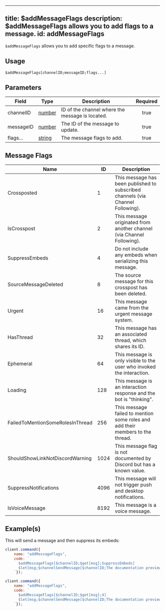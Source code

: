 ---
 title: $addMessageFlags
 description: $addMessageFlags allows you to add flags to a message.
 id: addMessageFlags
 ---
 
 `$addMessageFlags` allows you to add specific flags to a message.
 
 ## Usage
 
 ```aoi
 $addMessageFlags[channelID;messageID;flags...]
 ```
 
 ## Parameters
 
 | Field      | Type                                                                                                     | Description                                        | Required |
 | ---------- | -------------------------------------------------------------------------------------------------------- | -------------------------------------------------- | :------: |
 | channelID  | [number](https://developer.mozilla.org/en-US/docs/Web/JavaScript/Reference/Global_Objects/Number)        | ID of the channel where the message is located.    |   true   |
 | messageID  | [number](https://developer.mozilla.org/en-US/docs/Web/JavaScript/Reference/Global_Objects/Number)        | The ID of the message to update.                   |   true   |
 | flags...   | [string](https://developer.mozilla.org/en-US/docs/Web/JavaScript/Reference/Global_Objects/String)        | The message flags to add.                          |   true   |
 
 ## Message Flags
 
 | Name                                   | ID     | Description                                                                     |
 |----------------------------------------|--------|---------------------------------------------------------------------------------|
 | Crossposted                            | 1      | This message has been published to subscribed channels (via Channel Following). |
 | IsCrosspost                            | 2      | This message originated from another channel (via Channel Following).           |
 | SuppressEmbeds                         | 4      | Do not include any embeds when serializing this message.                        |
 | SourceMessageDeleted                   | 8      | The source message for this crosspost has been deleted.                         |
 | Urgent                                 | 16     | This message came from the urgent message system.                               |
 | HasThread                              | 32     | This message has an associated thread, which shares its ID.                     |
 | Ephemeral                              | 64     | This message is only visible to the user who invoked the interaction.           |
 | Loading                                | 128    | This message is an interaction response and the bot is "thinking".              |
 | FailedToMentionSomeRolesInThread       | 256    | This message failed to mention some roles and add their members to the thread.  |
 | ShouldShowLinkNotDiscordWarning        | 1024   | This message flag is not documented by Discord but has a known value.           |
 | SuppressNotifications                  | 4096   | This message will not trigger push and desktop notifications.                   |
 | IsVoiceMessage                         | 8192   | This message is a voice message.                                                |
 
 ## Example(s)
 
 This will send a message and then suppress its embeds:
 
 ```javascript
 client.command({
     name: "addMessageFlags",
     code: `
       $addMessageFlags[$channelID;$get[msg];SuppressEmbeds]
       $let[msg;$channelSendMessage[$channelID;The documentation preview will not be shown. https://aoi.js.org/ ;true]]
     `});
 ```
 
 ```javascript
 client.command({
     name: "addMessageFlags",
     code: `
       $addMessageFlags[$channelID;$get[msg];4]
       $let[msg;$channelSendMessage[$channelID;The documentation preview will not be shown. https://aoi.js.org/ ;true]]
     `});
 ```
